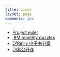 ```yaml
---
title: Links
layout: page
comments: yes
---
```


- [Project euler](http://projecteuler.net/)
- [IBM monthly puzzles](http://domino.research.ibm.com/Comm/wwwr_ponder.nsf/pages/index.html)
- [O'Reilly 电子书分享](http://www.verycd.com/i/4398009/)
- [网易公开课](http://open.163.com/)

